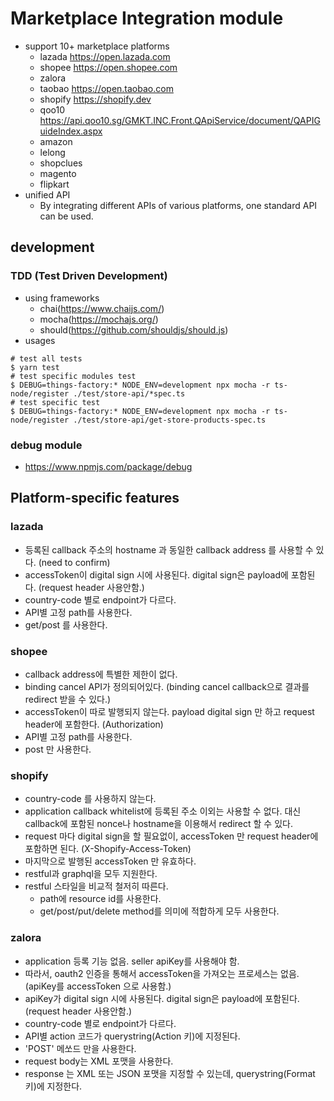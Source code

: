 # Marketplace Integration module

- support 10+ marketplace platforms
  - lazada https://open.lazada.com
  - shopee https://open.shopee.com
  - zalora
  - taobao https://open.taobao.com
  - shopify https://shopify.dev
  - qoo10 https://api.qoo10.sg/GMKT.INC.Front.QApiService/document/QAPIGuideIndex.aspx
  - amazon
  - lelong
  - shopclues
  - magento
  - flipkart
- unified API
  - By integrating different APIs of various platforms, one standard API can be used.

## development

### TDD (Test Driven Development)

- using frameworks
  - chai(https://www.chaijs.com/)
  - mocha(https://mochajs.org/)
  - should(https://github.com/shouldjs/should.js)
- usages

```
# test all tests
$ yarn test
# test specific modules test
$ DEBUG=things-factory:* NODE_ENV=development npx mocha -r ts-node/register ./test/store-api/*spec.ts
# test specific test
$ DEBUG=things-factory:* NODE_ENV=development npx mocha -r ts-node/register ./test/store-api/get-store-products-spec.ts
```

### debug module

- https://www.npmjs.com/package/debug

## Platform-specific features

### lazada

- 등록된 callback 주소의 hostname 과 동일한 callback address 를 사용할 수 있다. (need to confirm)
- accessToken이 digital sign 시에 사용된다. digital sign은 payload에 포함된다. (request header 사용안함.)
- country-code 별로 endpoint가 다르다.
- API별 고정 path를 사용한다.
- get/post 를 사용한다.

### shopee

- callback address에 특별한 제한이 없다.
- binding cancel API가 정의되어있다. (binding cancel callback으로 결과를 redirect 받을 수 있다.)
- accessToken이 따로 발행되지 않는다. payload digital sign 만 하고 request header에 포함한다. (Authorization)
- API별 고정 path를 사용한다.
- post 만 사용한다.

### shopify

- country-code 를 사용하지 않는다.
- application callback whitelist에 등록된 주소 이외는 사용할 수 없다. 대신 callback에 포함된 nonce나 hostname을 이용해서 redirect 할 수 있다.
- request 마다 digital sign을 할 필요없이, accessToken 만 request header에 포함하면 된다. (X-Shopify-Access-Token)
- 마지막으로 발행된 accessToken 만 유효하다.
- restful과 graphql을 모두 지원한다.
- restful 스타일을 비교적 철저히 따른다.
  - path에 resource id를 사용한다.
  - get/post/put/delete method를 의미에 적합하게 모두 사용한다.

### zalora

- application 등록 기능 없음. seller apiKey를 사용해야 함.
- 따라서, oauth2 인증을 통해서 accessToken을 가져오는 프로세스는 없음. (apiKey를 accessToken 으로 사용함.)
- apiKey가 digital sign 시에 사용된다. digital sign은 payload에 포함된다. (request header 사용안함.)
- country-code 별로 endpoint가 다르다.
- API별 action 코드가 querystring(Action 키)에 지정된다.
- 'POST' 메쏘드 만을 사용한다.
- request body는 XML 포맷을 사용한다.
- response 는 XML 또는 JSON 포맷을 지정할 수 있는데, querystring(Format 키)에 지정한다.
